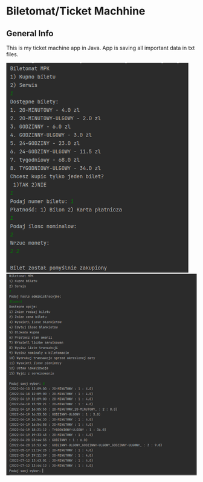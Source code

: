 # Biletomat/Ticket Machhine

## General Info
This is my ticket machine app in Java. App is saving all important data in txt files. 


![alt text](https://github.com/mikkelx/Biletomat/blob/master/biletomat1.PNG?raw=true)
![alt text](https://github.com/mikkelx/Biletomat/blob/master/biletomat2.PNG?raw=true)
